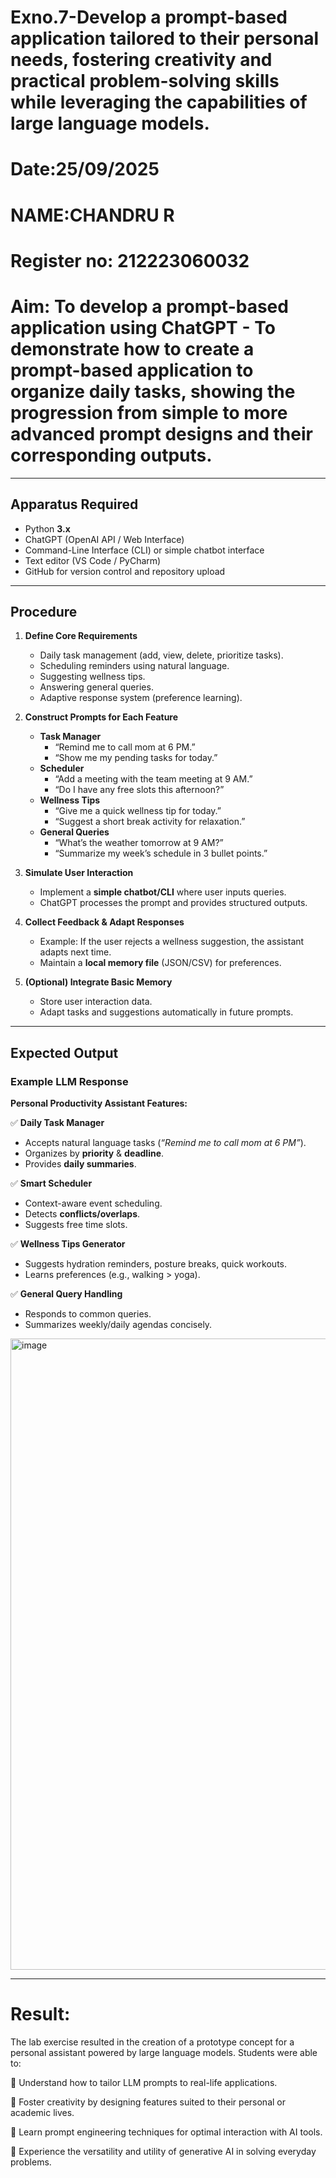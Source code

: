 # Exno.7-Develop a prompt-based application tailored to their personal needs, fostering creativity and practical problem-solving skills while leveraging the capabilities of large language models.

# Date:25/09/2025
# NAME:CHANDRU R
# Register no: 212223060032
# Aim: To develop a prompt-based application using ChatGPT - To demonstrate how to create a prompt-based application to organize daily tasks, showing the progression from simple to more advanced prompt designs and their corresponding outputs.

---

## Apparatus Required  
- Python **3.x**  
- ChatGPT (OpenAI API / Web Interface)  
- Command-Line Interface (CLI) or simple chatbot interface  
- Text editor (VS Code / PyCharm)  
- GitHub for version control and repository upload  

---

## Procedure  

1. **Define Core Requirements**  
   - Daily task management (add, view, delete, prioritize tasks).  
   - Scheduling reminders using natural language.  
   - Suggesting wellness tips.  
   - Answering general queries.  
   - Adaptive response system (preference learning).  

2. **Construct Prompts for Each Feature**  
   - **Task Manager**  
     - “Remind me to call mom at 6 PM.”  
     - “Show me my pending tasks for today.”  
   - **Scheduler**  
     - “Add a meeting with the  team meeting at 9 AM.”  
     - “Do I have any free slots this afternoon?”  
   - **Wellness Tips**  
     - “Give me a quick wellness tip for today.”  
     - “Suggest a short break activity for relaxation.”  
   - **General Queries**  
     - “What’s the weather tomorrow at 9 AM?”  
     - “Summarize my week’s schedule in 3 bullet points.”  

3. **Simulate User Interaction**  
   - Implement a **simple chatbot/CLI** where user inputs queries.  
   - ChatGPT processes the prompt and provides structured outputs.  

4. **Collect Feedback & Adapt Responses**  
   - Example: If the user rejects a wellness suggestion, the assistant adapts next time.  
   - Maintain a **local memory file** (JSON/CSV) for preferences.  

5. **(Optional) Integrate Basic Memory**  
   - Store user interaction data.  
   - Adapt tasks and suggestions automatically in future prompts.  

---

## Expected Output  

### Example LLM Response  

**Personal Productivity Assistant Features:**  

✅ **Daily Task Manager**  
- Accepts natural language tasks (*“Remind me to call mom at 6 PM”*).  
- Organizes by **priority** & **deadline**.  
- Provides **daily summaries**.  

✅ **Smart Scheduler**  
- Context-aware event scheduling.  
- Detects **conflicts/overlaps**.  
- Suggests free time slots.  

✅ **Wellness Tips Generator**  
- Suggests hydration reminders, posture breaks, quick workouts.  
- Learns preferences (e.g., walking > yoga).  

✅ **General Query Handling**  
- Responds to common queries.  
- Summarizes weekly/daily agendas concisely.

<img width="1124" height="1010" alt="image" src="https://github.com/user-attachments/assets/37d0969f-a8d8-4ac6-bea4-0559b481810e" />



---

# Result: 

The lab exercise resulted in the creation of a prototype concept for a personal assistant powered by large language models. Students were able to:

 Understand how to tailor LLM prompts to real-life applications.

 Foster creativity by designing features suited to their personal or academic lives.

 Learn prompt engineering techniques for optimal interaction with AI tools.

 Experience the versatility and utility of generative AI in solving everyday problems.
